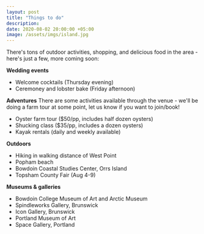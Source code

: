 ```yaml
---
layout: post
title: "Things to do"
description:
date: 2020-08-02 20:00:00 +05:00
image: /assets/imgs/island.jpg
---
```

There's tons of outdoor activities, shopping, and delicious food in the area - here's just a few, more coming soon:

**Wedding events**
* Welcome cocktails (Thursday evening)
* Ceremoney and lobster bake (Friday afternoon)

**Adventures**
There are some activities available through the venue - we'll be doing a farm tour at some point, let us know if you want to join/book!
* Oyster farm tour ($50/pp, includes half dozen oysters)
* Shucking class ($35/pp, includes a dozen oysters)
* Kayak rentals (daily and weekly available)

**Outdoors**
* Hiking in walking distance of West Point
* Popham beach
* Bowdoin Coastal Studies Center, Orrs Island
* Topsham County Fair (Aug 4-9)

**Museums & galleries**
* Bowdoin College Museum of Art and Arctic Museum
* Spindleworks Gallery, Brunswick
* Icon Gallery, Brunswick
* Portland Museum of Art
* Space Gallery, Portland
